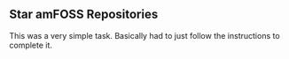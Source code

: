 ## Star amFOSS Repositories
This was a very simple task. Basically had to just follow the instructions to complete it.
